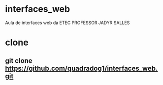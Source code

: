 # interfaces_web
Aula de interfaces web da ETEC PROFESSOR JADYR SALLES

# clone

## git clone https://github.com/quadradog1/interfaces_web.git